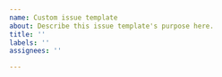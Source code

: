 ```yaml
---
name: Custom issue template
about: Describe this issue template's purpose here.
title: ''
labels: ''
assignees: ''

---
```


```json
```
